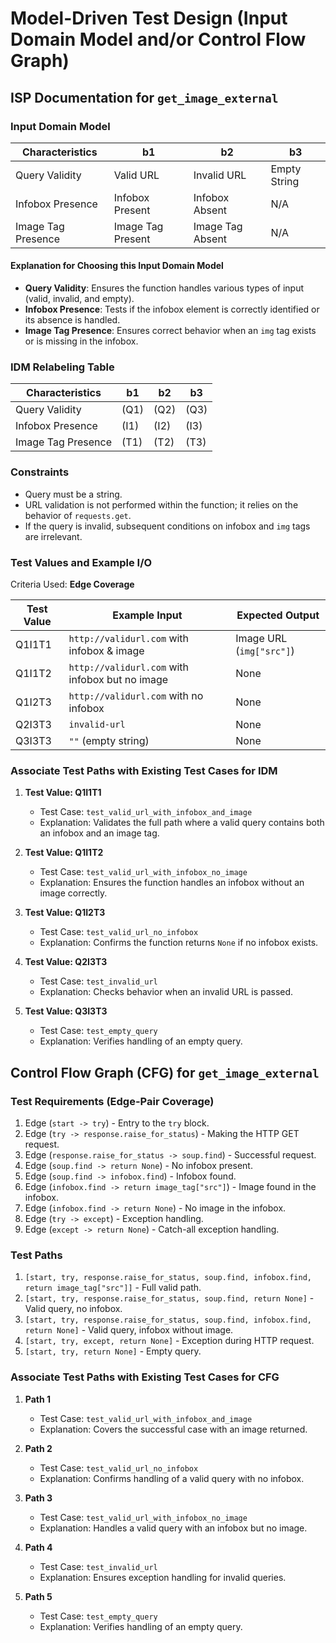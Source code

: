 # Model-Driven Test Design (Input Domain Model and/or Control Flow Graph)

## ISP Documentation for `get_image_external`

### Input Domain Model

| Characteristics    | b1              | b2           | b3           |
|--------------------|-----------------|--------------|--------------|
| Query Validity     | Valid URL       | Invalid URL  | Empty String |
| Infobox Presence   | Infobox Present | Infobox Absent | N/A         |
| Image Tag Presence | Image Tag Present | Image Tag Absent | N/A      |

#### Explanation for Choosing this Input Domain Model

- **Query Validity**: Ensures the function handles various types of input (valid, invalid, and empty).
- **Infobox Presence**: Tests if the infobox element is correctly identified or its absence is handled.
- **Image Tag Presence**: Ensures correct behavior when an `img` tag exists or is missing in the infobox.

### IDM Relabeling Table

| Characteristics    | b1  | b2  | b3  |
|--------------------|------|------|------|
| Query Validity     | (Q1) | (Q2) | (Q3) |
| Infobox Presence   | (I1) | (I2) | (I3) |
| Image Tag Presence | (T1) | (T2) | (T3) |

### Constraints

- Query must be a string.
- URL validation is not performed within the function; it relies on the behavior of `requests.get`.
- If the query is invalid, subsequent conditions on infobox and `img` tags are irrelevant.

### Test Values and Example I/O

Criteria Used: **Edge Coverage**

| Test Value | Example Input                              | Expected Output       |
|------------|--------------------------------------------|-----------------------|
| Q1I1T1     | `http://validurl.com` with infobox & image | Image URL (`img["src"]`) |
| Q1I1T2     | `http://validurl.com` with infobox but no image | None               |
| Q1I2T3     | `http://validurl.com` with no infobox      | None                 |
| Q2I3T3     | `invalid-url`                              | None                 |
| Q3I3T3     | `""` (empty string)                       | None                 |

### Associate Test Paths with Existing Test Cases for IDM

1. **Test Value: Q1I1T1**
   - Test Case: `test_valid_url_with_infobox_and_image`
   - Explanation: Validates the full path where a valid query contains both an infobox and an image tag.

2. **Test Value: Q1I1T2**
   - Test Case: `test_valid_url_with_infobox_no_image`
   - Explanation: Ensures the function handles an infobox without an image correctly.

3. **Test Value: Q1I2T3**
   - Test Case: `test_valid_url_no_infobox`
   - Explanation: Confirms the function returns `None` if no infobox exists.

4. **Test Value: Q2I3T3**
   - Test Case: `test_invalid_url`
   - Explanation: Checks behavior when an invalid URL is passed.

5. **Test Value: Q3I3T3**
   - Test Case: `test_empty_query`
   - Explanation: Verifies handling of an empty query.

## Control Flow Graph (CFG) for `get_image_external`

### Test Requirements (Edge-Pair Coverage)

1. Edge (`start -> try`) - Entry to the `try` block.
2. Edge (`try -> response.raise_for_status`) - Making the HTTP GET request.
3. Edge (`response.raise_for_status -> soup.find`) - Successful request.
4. Edge (`soup.find -> return None`) - No infobox present.
5. Edge (`soup.find -> infobox.find`) - Infobox found.
6. Edge (`infobox.find -> return image_tag["src"]`) - Image found in the infobox.
7. Edge (`infobox.find -> return None`) - No image in the infobox.
8. Edge (`try -> except`) - Exception handling.
9. Edge (`except -> return None`) - Catch-all exception handling.

### Test Paths

1. `[start, try, response.raise_for_status, soup.find, infobox.find, return image_tag["src"]]` - Full valid path.
2. `[start, try, response.raise_for_status, soup.find, return None]` - Valid query, no infobox.
3. `[start, try, response.raise_for_status, soup.find, infobox.find, return None]` - Valid query, infobox without image.
4. `[start, try, except, return None]` - Exception during HTTP request.
5. `[start, try, return None]` - Empty query.

### Associate Test Paths with Existing Test Cases for CFG

1. **Path 1**
   - Test Case: `test_valid_url_with_infobox_and_image`
   - Explanation: Covers the successful case with an image returned.

2. **Path 2**
   - Test Case: `test_valid_url_no_infobox`
   - Explanation: Confirms handling of a valid query with no infobox.

3. **Path 3**
   - Test Case: `test_valid_url_with_infobox_no_image`
   - Explanation: Handles a valid query with an infobox but no image.

4. **Path 4**
   - Test Case: `test_invalid_url`
   - Explanation: Ensures exception handling for invalid queries.

5. **Path 5**
   - Test Case: `test_empty_query`
   - Explanation: Verifies handling of an empty query.
